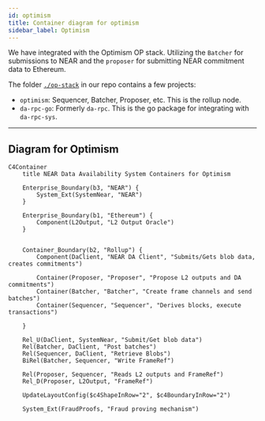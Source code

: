 ```yaml
---
id: optimism
title: Container diagram for optimism
sidebar_label: Optimism
---
```


We have integrated with the Optimism OP stack. Utilizing the `Batcher` for submissions to NEAR and the `proposer` for submitting NEAR commitment data to Ethereum.

The folder [`./op-stack`](https://github.com/near/rollup-data-availability/tree/main/op-stack) in our repo contains a few projects:

- `optimism`: Sequencer, Batcher, Proposer, etc. This is the rollup node.
- `da-rpc-go`: Formerly `da-rpc`. This is the go package for integrating with `da-rpc-sys`.

---

## Diagram for Optimism

```mermaid 
C4Container
    title NEAR Data Availability System Containers for Optimism
    
    Enterprise_Boundary(b3, "NEAR") {
        System_Ext(SystemNear, "NEAR")     
    }

    Enterprise_Boundary(b1, "Ethereum") {
        Component(L2Output, "L2 Output Oracle")        
    }     

    
    Container_Boundary(b2, "Rollup") {
        Component(DaClient, "NEAR DA Client", "Submits/Gets blob data, creates commitments")

        Container(Proposer, "Proposer", "Propose L2 outputs and DA commitments")
        Container(Batcher, "Batcher", "Create frame channels and send batches")
        Container(Sequencer, "Sequencer", "Derives blocks, execute transactions")

    }
        
    Rel_U(DaClient, SystemNear, "Submit/Get blob data")
    Rel(Batcher, DaClient, "Post batches")
    Rel(Sequencer, DaClient, "Retrieve Blobs")
    BiRel(Batcher, Sequencer, "Write FrameRef")

    Rel(Proposer, Sequencer, "Reads L2 outputs and FrameRef")
    Rel_D(Proposer, L2Output, "FrameRef") 
    
    UpdateLayoutConfig($c4ShapeInRow="2", $c4BoundaryInRow="2")

    System_Ext(FraudProofs, "Fraud proving mechanism")
```
